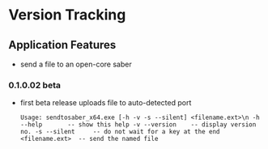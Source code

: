 # Version Tracking

## Application Features
* send a file to an open-core saber

### 0.1.0.02 beta
* first beta release
  uploads file to auto-detected port
  
    ``Usage: sendtosaber_x64.exe [-h -v -s --silent] <filename.ext>\n
  -h --help       -- show this help
  -v --version    -- display version no.
  -s --silent     -- do not wait for a key at the end
  <filename.ext>  -- send the named file``
